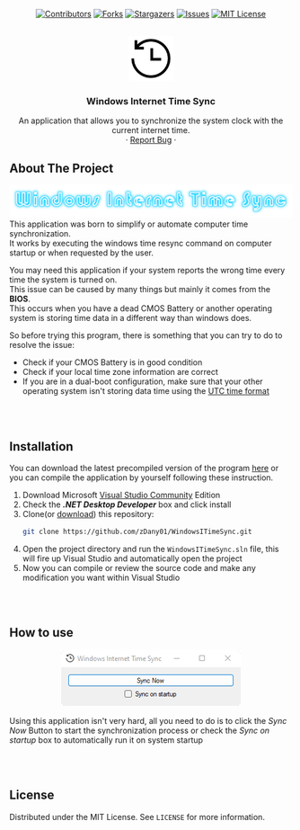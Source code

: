 <div align="center">

[![Contributors][contributors-shield]][contributors-url]
[![Forks][forks-shield]][forks-url]
[![Stargazers][stars-shield]][stars-url]
[![Issues][issues-shield]][issues-url]
[![MIT License][license-shield]][license-url]

</div>


<br />
<div align="center">
  <a href="https://github.com/zDany01/WindowsITimeSync">
    <img src="Icon/png/128x128.png" alt="Logo" width="80" height="80">
  </a>

<h3 align="center">Windows Internet Time Sync</h3>

  <p align="center">
    An application that allows you to synchronize the system clock with the current internet time.
    <br />
    ·
    <a href="https://github.com/zDany01/WindowsITimeSync/issues">Report Bug</a>
    ·
  </p>
</div>



<!-- ABOUT THE PROJECT -->
## About The Project

![Product Name Screen Shot][product-screenshot]
<br>
This application was born to simplify or automate computer time synchronization.<br>
It works by executing the windows time resync command on computer startup or when requested by the user.

You may need this application if your system reports the wrong time every time the system is turned on.<br>
This issue can be caused by many things but mainly it comes from the **BIOS**.<br>
This occurs when you have a dead CMOS Battery or another operating system is storing time data in a different way than windows does.


So before trying this program, there is something that you can try to do to resolve the issue:
  - Check if your CMOS Battery is in good condition
  - Check if your local time zone information are correct
  - If you are in a dual-boot configuration, make sure that your other operating system isn't storing data time using the [UTC time format](https://itsfoss.com/wrong-time-dual-boot/)

<br><br>

## Installation
You can download the latest precompiled version of the program [here](https://github.com/zDany01/WindowsITimeSync/releases/download/v1/WindowsITimeSync.exe) or you can compile the application by yourself following these instruction.

1. Download Microsoft [Visual Studio Community](https://visualstudio.microsoft.com) Edition
2. Check the ***.NET Desktop Developer*** box and click install
3. Clone(or [download](https://github.com/zDany01/WindowsITimeSync/archive/refs/heads/main.zip)) this repository:
   ```sh
   git clone https://github.com/zDany01/WindowsITimeSync.git
   ```
4. Open the project directory and run the `WindowsITimeSync.sln` file, this will fire up Visual Studio and automatically open the project
5. Now you can compile or review the source code and make any modification you want within Visual Studio

<br><br>

## How to use
<div align=center>

![AppInterface](https://github.com/zDany01/zDany01/blob/main/Assets/WindowsITimeSync/AppInterface.png?raw=true)
</div>


Using this application isn't very hard, all you need to do is to click the _Sync Now_ Button to start the synchronization process or check the _Sync on startup_ box to automatically run it on system startup


<br><br>
## License

Distributed under the MIT License. See `LICENSE` for more information.

[contributors-shield]: https://img.shields.io/github/contributors/zDany01/WindowsITimeSync.svg?style=for-the-badge
[contributors-url]: https://github.com/zDany01/WindowsITimeSync/graphs/contributors
[forks-shield]: https://img.shields.io/github/forks/zDany01/WindowsITimeSync.svg?style=for-the-badge
[forks-url]: https://github.com/zDany01/WindowsITimeSync/network/members
[stars-shield]: https://img.shields.io/github/stars/zDany01/WindowsITimeSync.svg?style=for-the-badge
[stars-url]: https://github.com/zDany01/WindowsITimeSync/stargazers
[issues-shield]: https://img.shields.io/github/issues/zDany01/WindowsITimeSync.svg?style=for-the-badge
[issues-url]: https://github.com/zDany01/WindowsITimeSync/issues
[license-shield]: https://img.shields.io/github/license/zDany01/WindowsITimeSync.svg?style=for-the-badge
[license-url]: https://github.com/zDany01/WindowsITimeSync/blob/master/LICENSE.txt
[product-screenshot]: https://github.com/zDany01/zDany01/blob/main/Assets/WindowsITimeSync/TextLogo.png?raw=true